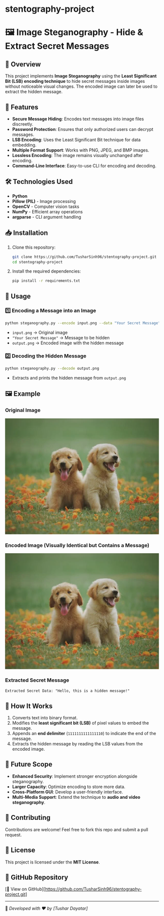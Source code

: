 # stentography-project
# 🖼️ Image Steganography - Hide & Extract Secret Messages

## 📌 Overview
This project implements **Image Steganography** using the **Least Significant Bit (LSB) encoding technique** to hide secret messages inside images without noticeable visual changes. The encoded image can later be used to extract the hidden message.

## 🚀 Features
- **Secure Message Hiding**: Encodes text messages into image files discreetly.
- **Password Protection**: Ensures that only authorized users can decrypt messages.
- **LSB Encoding**: Uses the Least Significant Bit technique for data embedding.
- **Multiple Format Support**: Works with PNG, JPEG, and BMP images.
- **Lossless Encoding**: The image remains visually unchanged after encoding.
- **Command-Line Interface**: Easy-to-use CLI for encoding and decoding.

## 🛠️ Technologies Used
- **Python**
- **Pillow (PIL)** - Image processing
- **OpenCV** - Computer vision tasks
- **NumPy** - Efficient array operations
- **argparse** - CLI argument handling

## 📥 Installation
1. Clone this repository:
   ```sh
   git clone https://github.com/TusharSinh96/stentography-project.git
   cd stentography-project
   ```
2. Install the required dependencies:
   ```sh
   pip install -r requirements.txt
   ```

## 📝 Usage
### **1️⃣ Encoding a Message into an Image**
```sh
python steganography.py --encode input.png --data "Your Secret Message" --output output.png
```
- `input.png` → Original image
- `"Your Secret Message"` → Message to be hidden
- `output.png` → Encoded image with the hidden message

### **2️⃣ Decoding the Hidden Message**
```sh
python steganography.py --decode output.png
```
- Extracts and prints the hidden message from `output.png`

## 🖼️ Example
### **Original Image**
![Original Image](image.png)

### **Encoded Image (Visually Identical but Contains a Message)**
![Encoded Image](encoded.png)

### **Extracted Secret Message**
```
Extracted Secret Data: "Hello, this is a hidden message!"
```

## 🔐 How It Works
1. Converts text into binary format.
2. Modifies the **least significant bit (LSB)** of pixel values to embed the message.
3. Appends an **end delimiter** (`1111111111111110`) to indicate the end of the message.
4. Extracts the hidden message by reading the LSB values from the encoded image.

## 📌 Future Scope
- **Enhanced Security**: Implement stronger encryption alongside steganography.
- **Larger Capacity**: Optimize encoding to store more data.
- **Cross-Platform GUI**: Develop a user-friendly interface.
- **Multi-Media Support**: Extend the technique to **audio and video steganography**.

## 🤝 Contributing
Contributions are welcome! Feel free to fork this repo and submit a pull request.

## 📜 License
This project is licensed under the **MIT License**.

## 🔗 GitHub Repository
[🔗 View on GitHub][https://github.com/TusharSinh96/stentography-project.git]

---
🚀 *Developed with ❤️ by [Tushar Dayatar]*

